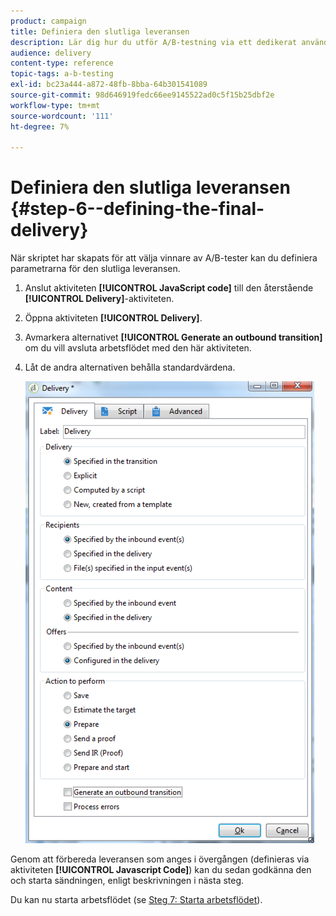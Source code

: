 ```yaml
---
product: campaign
title: Definiera den slutliga leveransen
description: Lär dig hur du utför A/B-testning via ett dedikerat användningsfall.
audience: delivery
content-type: reference
topic-tags: a-b-testing
exl-id: bc23a444-a872-48fb-8bba-64b301541089
source-git-commit: 98d646919fedc66ee9145522ad0c5f15b25dbf2e
workflow-type: tm+mt
source-wordcount: '111'
ht-degree: 7%

---
```


# Definiera den slutliga leveransen {#step-6--defining-the-final-delivery}

När skriptet har skapats för att välja vinnare av A/B-tester kan du definiera parametrarna för den slutliga leveransen.

1. Anslut aktiviteten **[!UICONTROL JavaScript code]** till den återstående **[!UICONTROL Delivery]**-aktiviteten.
1. Öppna aktiviteten **[!UICONTROL Delivery]**.
1. Avmarkera alternativet **[!UICONTROL Generate an outbound transition]** om du vill avsluta arbetsflödet med den här aktiviteten.
1. Låt de andra alternativen behålla standardvärdena.

   ![](assets/ab_test_final_delivery.png)

Genom att förbereda leveransen som anges i övergången (definieras via aktiviteten **[!UICONTROL Javascript Code]**) kan du sedan godkänna den och starta sändningen, enligt beskrivningen i nästa steg.

Du kan nu starta arbetsflödet (se [Steg 7: Starta arbetsflödet](../../delivery/using/a-b-testing-uc-start-workflow.md)).
